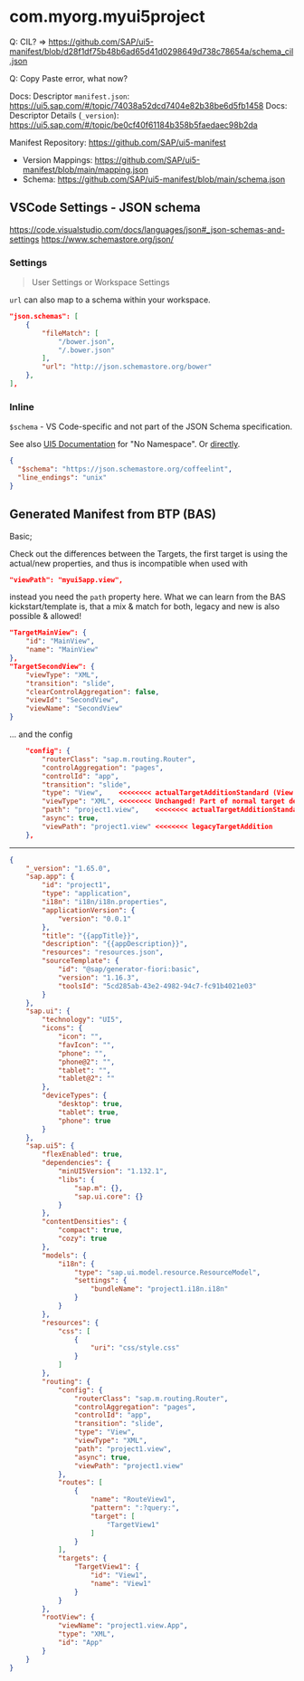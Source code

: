 # com.myorg.myui5project

Q: CIL? => https://github.com/SAP/ui5-manifest/blob/d28f1df75b48b6ad65d41d0298649d738c78654a/schema_cil.json

Q: Copy Paste error, what now?

Docs: Descriptor `manifest.json`:  https://ui5.sap.com/#/topic/74038a52dcd7404e82b38be6d5fb1458
Docs: Descriptor Details (`_version`): https://ui5.sap.com/#/topic/be0cf40f61184b358b5faedaec98b2da

Manifest Repository: https://github.com/SAP/ui5-manifest
- Version Mappings: https://github.com/SAP/ui5-manifest/blob/main/mapping.json
- Schema: https://github.com/SAP/ui5-manifest/blob/main/schema.json

## VSCode Settings - JSON schema

https://code.visualstudio.com/docs/languages/json#_json-schemas-and-settings
https://www.schemastore.org/json/

### Settings
> User Settings or Workspace Settings

`url` can also map to a schema within your workspace.

```json
"json.schemas": [
    {
        "fileMatch": [
            "/bower.json",
            "/.bower.json"
        ],
        "url": "http://json.schemastore.org/bower"
    },
],
```

### Inline

`$schema` - VS Code-specific and not part of the JSON Schema specification.

See also [UI5 Documentation](https://ui5.sap.com/#/topic/be0cf40f61184b358b5faedaec98b2da) for "No Namespace". Or [directly](https://github.com/SAP/ui5-manifest/blob/c00f35ab0e4dabe03c8c83f47421a9055a67ff4c/schema.json#L12-L16).

```json
{
  "$schema": "https://json.schemastore.org/coffeelint",
  "line_endings": "unix"
}
```

## Generated Manifest from BTP (BAS) 

Basic;

Check out the differences between the Targets, the first target is using the actual/new properties, and thus is incompatible when used with
```json
"viewPath": "myui5app.view", 
```

instead you need the `path` property here. What we can learn from the BAS kickstart/template is, that a mix & match for both, legacy and new 
is also possible & allowed!

```json
"TargetMainView": {
	"id": "MainView",
	"name": "MainView"
},
"TargetSecondView": {
	"viewType": "XML",
	"transition": "slide",
	"clearControlAggregation": false,
	"viewId": "SecondView",
	"viewName": "SecondView"
}
```
... and the config

```json
	"config": {
		"routerClass": "sap.m.routing.Router",
		"controlAggregation": "pages",
		"controlId": "app",
		"transition": "slide",
		"type": "View",    <<<<<<<< actualTargetAdditionStandard (View or Component) |$defs►actualTargetAdditionStandardWithoutRequiredProp►properties►type
		"viewType": "XML", <<<<<<<< Unchanged! Part of normal target definition      |$defs►target►properties►viewType
		"path": "project1.view",    <<<<<<<< actualTargetAdditionStandard            |$defs►actualTargetAdditionStandardWithoutRequiredProp►properties►path
		"async": true,
		"viewPath": "project1.view" <<<<<<<< legacyTargetAddition                    |$defs►legacyTargetAddition►properties►viewPath
	},
```

---

```json
{
    "_version": "1.65.0",
    "sap.app": {
        "id": "project1",
        "type": "application",
        "i18n": "i18n/i18n.properties",
        "applicationVersion": {
            "version": "0.0.1"
        },
        "title": "{{appTitle}}",
        "description": "{{appDescription}}",
        "resources": "resources.json",
        "sourceTemplate": {
            "id": "@sap/generator-fiori:basic",
            "version": "1.16.3",
            "toolsId": "5cd285ab-43e2-4982-94c7-fc91b4021e03"
        }
    },
    "sap.ui": {
        "technology": "UI5",
        "icons": {
            "icon": "",
            "favIcon": "",
            "phone": "",
            "phone@2": "",
            "tablet": "",
            "tablet@2": ""
        },
        "deviceTypes": {
            "desktop": true,
            "tablet": true,
            "phone": true
        }
    },
    "sap.ui5": {
        "flexEnabled": true,
        "dependencies": {
            "minUI5Version": "1.132.1",
            "libs": {
                "sap.m": {},
                "sap.ui.core": {}
            }
        },
        "contentDensities": {
            "compact": true,
            "cozy": true
        },
        "models": {
            "i18n": {
                "type": "sap.ui.model.resource.ResourceModel",
                "settings": {
                    "bundleName": "project1.i18n.i18n"
                }
            }
        },
        "resources": {
            "css": [
                {
                    "uri": "css/style.css"
                }
            ]
        },
        "routing": {
            "config": {
                "routerClass": "sap.m.routing.Router",
                "controlAggregation": "pages",
                "controlId": "app",
                "transition": "slide",
                "type": "View",
                "viewType": "XML",
                "path": "project1.view",
                "async": true,
                "viewPath": "project1.view"
            },
            "routes": [
                {
                    "name": "RouteView1",
                    "pattern": ":?query:",
                    "target": [
                        "TargetView1"
                    ]
                }
            ],
            "targets": {
                "TargetView1": {
                    "id": "View1",
                    "name": "View1"
                }
            }
        },
        "rootView": {
            "viewName": "project1.view.App",
            "type": "XML",
            "id": "App"
        }
    }
}
```